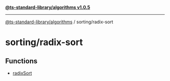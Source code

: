[**@ts-standard-library/algorithms v1.0.5**](../../README.md)

***

[@ts-standard-library/algorithms](../../modules.md) / sorting/radix-sort

# sorting/radix-sort

## Functions

- [radixSort](functions/radixSort.md)
